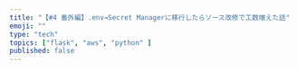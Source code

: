 ```yaml
---
title: "【#4 番外編】.env→Secret Managerに移行したらソース改修で工数増えた話"
emoji: ""
type: "tech"
topics: ["flask", "aws", "python" ]
published: false
---
```


